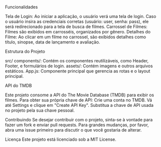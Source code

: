 Funcionalidades

Tela de Login: Ao iniciar a aplicação, o usuário verá uma tela de login. Caso o usuário insira as credenciais corretas (usuário: user, senha: pass), ele será redirecionado para a tela de busca de filmes.
Carrossel de Filmes: Filmes são exibidos em carrosséis, organizados por gênero.
Detalhes do Filme: Ao clicar em um filme no carrossel, são exibidos detalhes como título, sinopse, data de lançamento e avaliação.


Estrutura do Projeto

src/
components/: Contém os componentes reutilizáveis, como Header, Footer, e formulários de login.
assets/: Contém imagens e outros arquivos estáticos.
App.js: Componente principal que gerencia as rotas e o layout principal.


API do TMDB

Este projeto consome a API do The Movie Database (TMDB) para exibir os filmes. Para obter sua própria chave de API:
Crie uma conta no TMDB.
Vá até Settings e clique em "Create API Key".
Substitua a chave de API usada no projeto pela sua chave pessoal.


Contribuindo
Se desejar contribuir com o projeto, sinta-se à vontade para fazer um fork e enviar pull requests. Para grandes mudanças, por favor, abra uma issue primeiro para discutir o que você gostaria de alterar.

Licença
Este projeto está licenciado sob a MIT License.

